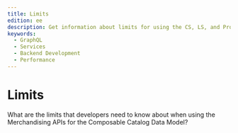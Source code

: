 ```yaml
---
title: Limits
edition: ee
description: Get information about limits for using the CS, LS, and Product Recommendations APIs with the Catalog Data Model
keywords:
  - GraphQL
  - Services
  - Backend Development
  - Performance
---
```


# Limits

What are the limits that developers need to know about when using the Merchandising APIs for the Composable Catalog Data Model?
